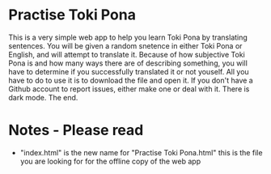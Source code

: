 # Practise Toki Pona
This is a very simple web app to help you learn Toki Pona by translating sentences.
You will be given a random snetence in either Toki Pona or English, and will attempt to translate it. Because of how subjective Toki Pona is and how many ways there are of describing something, you will have to determine if you successfully translated it or not youself. All you have to do to use it is to download the file and open it. If you don't have a Github account to report issues, either make one or deal with it. There is dark mode. The end.

# Notes - Please read
- "index.html" is the new name for "Practise Toki Pona.html" this is the file you are looking for for the offline copy of the web app 
